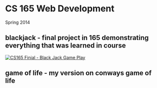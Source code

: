 # CS 165 Web Development
Spring 2014

## blackjack - final project in 165 demonstrating everything that was learned in course

[![CS165 Finial - Black Jack Game Play](http://img.youtube.com/vi/Vdnh-YrjjFk/0.jpg)](http://www.youtube.com/watch?v=Vdnh-YrjjFk)


## game of life - my version on conways game of life 
